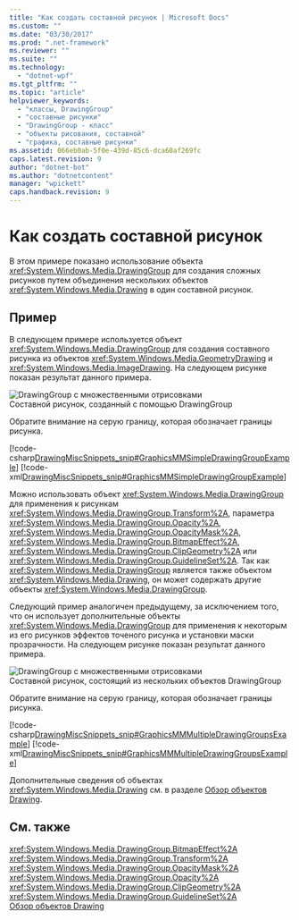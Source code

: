 ```yaml
---
title: "Как создать составной рисунок | Microsoft Docs"
ms.custom: ""
ms.date: "03/30/2017"
ms.prod: ".net-framework"
ms.reviewer: ""
ms.suite: ""
ms.technology: 
  - "dotnet-wpf"
ms.tgt_pltfrm: ""
ms.topic: "article"
helpviewer_keywords: 
  - "классы, DrawingGroup"
  - "составные рисунки"
  - "DrawingGroup - класс"
  - "объекты рисования, составной"
  - "графика, составные рисунки"
ms.assetid: 066eb0ab-5f0e-439d-85c6-dca60af269fc
caps.latest.revision: 9
author: "dotnet-bot"
ms.author: "dotnetcontent"
manager: "wpickett"
caps.handback.revision: 9
---
```

# Как создать составной рисунок
В этом примере показано использование объекта <xref:System.Windows.Media.DrawingGroup> для создания сложных рисунков путем объединения нескольких объектов <xref:System.Windows.Media.Drawing> в один составной рисунок.  
  
## Пример  
 В следующем примере используется объект <xref:System.Windows.Media.DrawingGroup> для создания составного рисунка из объектов <xref:System.Windows.Media.GeometryDrawing> и <xref:System.Windows.Media.ImageDrawing>.  На следующем рисунке показан результат данного примера.  
  
 ![DrawingGroup с множественными отрисовками](../../../../docs/framework/wpf/graphics-multimedia/media/graphicsmm-simple.png "graphicsmm\_simple")  
Составной рисунок, созданный с помощью DrawingGroup  
  
 Обратите внимание на серую границу, которая обозначает границы рисунка.  
  
 [!code-csharp[DrawingMiscSnippets_snip#GraphicsMMSimpleDrawingGroupExample](../../../../samples/snippets/csharp/VS_Snippets_Wpf/DrawingMiscSnippets_snip/CSharp/DrawingGroupExample.cs#graphicsmmsimpledrawinggroupexample)]
 [!code-xml[DrawingMiscSnippets_snip#GraphicsMMSimpleDrawingGroupExample](../../../../samples/snippets/xaml/VS_Snippets_Wpf/DrawingMiscSnippets_snip/XAML/DrawingGroupExample.xaml#graphicsmmsimpledrawinggroupexample)]  
  
 Можно использовать объект <xref:System.Windows.Media.DrawingGroup> для применения к рисункам <xref:System.Windows.Media.DrawingGroup.Transform%2A>, параметра <xref:System.Windows.Media.DrawingGroup.Opacity%2A>, <xref:System.Windows.Media.DrawingGroup.OpacityMask%2A>, <xref:System.Windows.Media.DrawingGroup.BitmapEffect%2A>, <xref:System.Windows.Media.DrawingGroup.ClipGeometry%2A> или <xref:System.Windows.Media.DrawingGroup.GuidelineSet%2A>.  Так как <xref:System.Windows.Media.DrawingGroup> является также объектом <xref:System.Windows.Media.Drawing>, он может содержать другие объекты <xref:System.Windows.Media.DrawingGroup>.  
  
 Следующий пример аналогичен предыдущему, за исключением того, что он использует дополнительные объекты <xref:System.Windows.Media.DrawingGroup> для применения к некоторым из его рисунков эффектов точеного рисунка и установки маски прозрачности.  На следующем рисунке показан результат данного примера.  
  
 ![DrawingGroup с множественными отрисовками](../../../../docs/framework/wpf/graphics-multimedia/media/graphicsmm-multiple.png "graphicsmm\_multiple")  
Составной рисунок, состоящий из нескольких объектов DrawingGroup  
  
 Обратите внимание на серую границу, которая обозначает границы рисунка.  
  
 [!code-csharp[DrawingMiscSnippets_snip#GraphicsMMMultipleDrawingGroupsExample](../../../../samples/snippets/csharp/VS_Snippets_Wpf/DrawingMiscSnippets_snip/CSharp/DrawingGroupExample.cs#graphicsmmmultipledrawinggroupsexample)]
 [!code-xml[DrawingMiscSnippets_snip#GraphicsMMMultipleDrawingGroupsExample](../../../../samples/snippets/xaml/VS_Snippets_Wpf/DrawingMiscSnippets_snip/XAML/DrawingGroupExample.xaml#graphicsmmmultipledrawinggroupsexample)]  
  
 Дополнительные сведения об объектах <xref:System.Windows.Media.Drawing> см. в разделе [Обзор объектов Drawing](../../../../docs/framework/wpf/graphics-multimedia/drawing-objects-overview.md).  
  
## См. также  
 <xref:System.Windows.Media.DrawingGroup.BitmapEffect%2A>   
 <xref:System.Windows.Media.DrawingGroup.Transform%2A>   
 <xref:System.Windows.Media.DrawingGroup.OpacityMask%2A>   
 <xref:System.Windows.Media.DrawingGroup.Opacity%2A>   
 <xref:System.Windows.Media.DrawingGroup.ClipGeometry%2A>   
 <xref:System.Windows.Media.DrawingGroup.GuidelineSet%2A>   
 [Обзор объектов Drawing](../../../../docs/framework/wpf/graphics-multimedia/drawing-objects-overview.md)